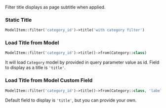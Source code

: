 Filter title displays as page subtitle when applied.

### Static Title

```php
ModelItem::filter('category_id')->title('with category filter')
```

### Load Title from Model

```php
ModelItem::filter('category_id')->title()->from(Category::class)
```

It will load `Category` model by provided in query parameter value as id. Field to display as a title is `'title'`.

### Load Title from Model Custom Field

```php
ModelItem::filter('category_id')->title()->from(Category::class, 'label')
```

Default field to display is `'title'`, but you can provide your own.